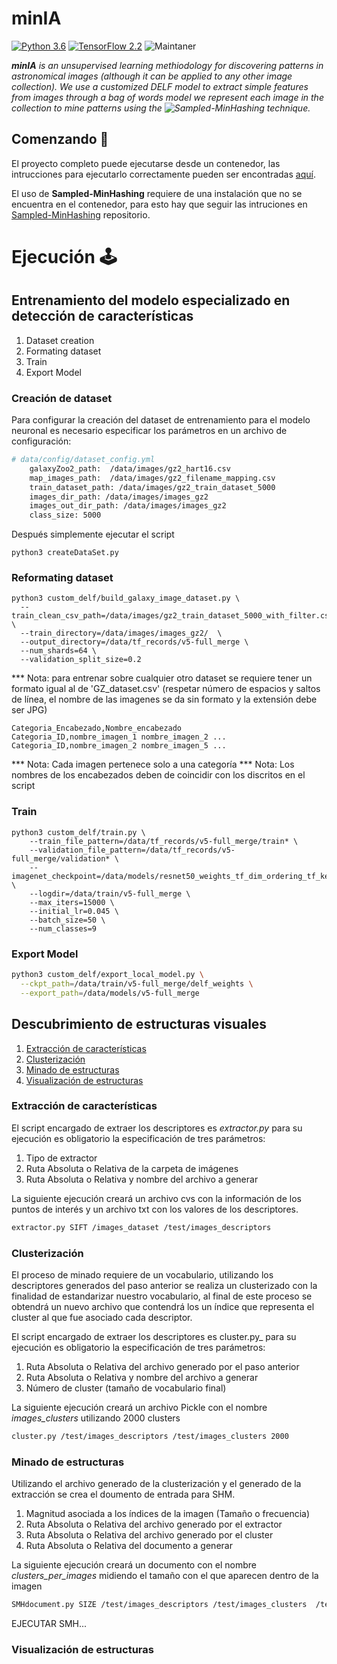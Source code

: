# minIA
[![Python 3.6](https://img.shields.io/badge/python-3.6-blue.svg)](https://www.python.org/downloads/release/python-360/)
[![TensorFlow 2.2](https://img.shields.io/badge/tensorflow-2.2-brightgreen)](https://github.com/tensorflow/tensorflow/releases/tag/v2.2.0)
![Maintaner](https://img.shields.io/badge/OpenCV_contrib_python-3.4.2.16-blue)

_**minIA** is an unsupervised learning methiodology for discovering patterns in astronomical images (although it can be applied to any other image collection). We use a customized DELF model to extract simple features from images through a bag of words model we represent each image in the collection to mine patterns using the ![Sampled-MinHashing](https://github.com/gibranfp/Sampled-MinHashing) technique._

## Comenzando 🚀
El proyecto completo puede ejecutarse desde un contenedor, las intrucciones para ejecutarlo correctamente pueden ser encontradas [aquí](install).


El uso de **Sampled-MinHashing** requiere de una instalación que no se encuentra en el contenedor, para esto hay que seguir las intruciones en [Sampled-MinHashing](https://github.com/gibranfp/Sampled-MinHashing) repositorio.

# Ejecución :joystick:

## Entrenamiento del modelo especializado en detección de características
1. Dataset creation
2. Formating dataset
3. Train
4. Export Model

### Creación de dataset
Para configurar la creación del dataset de entrenamiento para el modelo neuronal es necesario especificar los parámetros en un archivo de configuración:
```bash
# data/config/dataset_config.yml
    galaxyZoo2_path:  /data/images/gz2_hart16.csv
    map_images_path:  /data/images/gz2_filename_mapping.csv
    train_dataset_path: /data/images/gz2_train_dataset_5000
    images_dir_path: /data/images/images_gz2
    images_out_dir_path: /data/images/images_gz2
    class_size: 5000
```
Después simplemente ejecutar el script
```
python3 createDataSet.py
```
### Reformating dataset
```
python3 custom_delf/build_galaxy_image_dataset.py \
  --train_clean_csv_path=/data/images/gz2_train_dataset_5000_with_filter.csv \
  --train_directory=/data/images/images_gz2/  \
  --output_directory=/data/tf_records/v5-full_merge \
  --num_shards=64 \
  --validation_split_size=0.2
```
*** Nota: para entrenar sobre cualquier otro dataset se requiere tener un
formato igual al de 'GZ_dataset.csv' (respetar número de espacios y saltos de
línea, el nombre de las imagenes se da sin formato y la extensión debe ser JPG)

```
Categoria_Encabezado,Nombre_encabezado
Categoria_ID,nombre_imagen_1 nombre_imagen_2 ...
Categoria_ID,nombre_imagen_2 nombre_imagen_5 ...
```
*** Nota: Cada imagen pertenece solo a una categoría
*** Nota: Los nombres de los encabezados deben de coincidir con los discritos en el script

### Train
```
python3 custom_delf/train.py \
    --train_file_pattern=/data/tf_records/v5-full_merge/train* \
    --validation_file_pattern=/data/tf_records/v5-full_merge/validation* \
    --imagenet_checkpoint=/data/models/resnet50_weights_tf_dim_ordering_tf_kernels_notop.h5 \
    --logdir=/data/train/v5-full_merge \
    --max_iters=15000 \
    --initial_lr=0.045 \
    --batch_size=50 \
    --num_classes=9
```

### Export Model
```bash
python3 custom_delf/export_local_model.py \
  --ckpt_path=/data/train/v5-full_merge/delf_weights \
  --export_path=/data/models/v5-full_merge
```

## Descubrimiento de estructuras visuales
1. [Extracción de características](#Extracción-de-características)
2. [Clusterización](#Clusterización)
3. [Minado de estructuras](#Minado-de-estructuras)
4. [Visualización de estructuras](#Visualización-de-estructuras)

### Extracción de características 

El script encargado de extraer los descriptores es _extractor.py_ para su ejecución es obligatorio la especificación de tres parámetros:
1. Tipo de extractor
2. Ruta Absoluta o Relativa de la carpeta de imágenes
3. Ruta Absoluta o Relativa y nombre del archivo a generar

La siguiente ejecución creará un archivo cvs con la información de los puntos de interés y un archivo txt con los valores de los descriptores.
```bash
extractor.py SIFT /images_dataset /test/images_descriptors
```

### Clusterización
El proceso de minado requiere de un vocabulario, utilizando los descriptores generados del paso anterior se realiza un clusterizado con la finalidad de estandarizar nuestro vocabulario, al final de este proceso se obtendrá un nuevo archivo que contendrá los un índice que representa el cluster al que fue asociado cada descriptor. 

El script encargado de extraer los descriptores es cluster.py_ para su ejecución es obligatorio la especificación de tres parámetros:
1. Ruta Absoluta o Relativa del archivo generado por el paso anterior
2. Ruta Absoluta o Relativa y nombre del archivo a generar
3. Número de cluster (tamaño de vocabulario final)

La siguiente ejecución creará un archivo Pickle con el nombre _images_clusters_ utilizando 2000 clusters
```bash
cluster.py /test/images_descriptors /test/images_clusters 2000
```
### Minado de estructuras 
Utilizando el archivo generado de la clusterización y el generado de la extracción se crea el doumento de entrada para SHM.

1. Magnitud asociada a los índices de la imagen (Tamaño o frecuencia)
2. Ruta Absoluta o Relativa del archivo generado por el extractor
3. Ruta Absoluta o Relativa del archivo generado por el cluster
4. Ruta Absoluta o Relativa del documento a generar

La siguiente ejecución creará un documento con el nombre _clusters_per_images_ midiendo el tamaño con el que aparecen dentro de la imagen
```bash
SMHdocument.py SIZE /test/images_descriptors /test/images_clusters  /test/clusters_per_images
```
EJECUTAR SMH...

### Visualización de estructuras 

